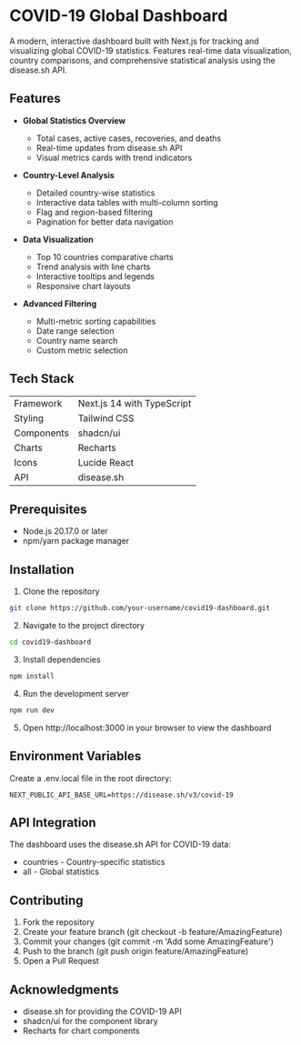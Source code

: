 # COVID-19 Global Dashboard
A modern, interactive dashboard built with Next.js for tracking and visualizing global COVID-19 statistics. Features real-time data visualization, country comparisons, and comprehensive statistical analysis using the disease.sh API.

## Features
* **Global Statistics Overview**
  * Total cases, active cases, recoveries, and deaths
  * Real-time updates from disease.sh API
  * Visual metrics cards with trend indicators

* **Country-Level Analysis**
  * Detailed country-wise statistics
  * Interactive data tables with multi-column sorting
  * Flag and region-based filtering
  * Pagination for better data navigation

* **Data Visualization**
  * Top 10 countries comparative charts
  * Trend analysis with line charts
  * Interactive tooltips and legends
  * Responsive chart layouts

* **Advanced Filtering**
  * Multi-metric sorting capabilities
  * Date range selection
  * Country name search
  * Custom metric selection

## Tech Stack
|  | |
| ------------- |:-------------|
| Framework  | Next.js 14 with TypeScript  |
| Styling      | Tailwind CSS   |
| Components    | shadcn/ui |
| Charts | Recharts |
| Icons | Lucide React |
| API | disease.sh |

## Prerequisites
- Node.js 20.17.0 or later
- npm/yarn package manager

## Installation

1. Clone the repository
```bash
git clone https://github.com/your-username/covid19-dashboard.git
```

2. Navigate to the project directory
```bash
cd covid19-dashboard
```

3. Install dependencies
```bash
npm install
```

4. Run the development server
```bash
npm run dev
```

5. Open http://localhost:3000 in your browser to view the dashboard


## Environment Variables
Create a .env.local file in the root directory:

```env
NEXT_PUBLIC_API_BASE_URL=https://disease.sh/v3/covid-19
```

## API Integration
The dashboard uses the disease.sh API for COVID-19 data:

* countries - Country-specific statistics
* all - Global statistics

## Contributing

1. Fork the repository
2. Create your feature branch (git checkout -b feature/AmazingFeature)
3. Commit your changes (git commit -m 'Add some AmazingFeature')
4. Push to the branch (git push origin feature/AmazingFeature)
5. Open a Pull Request

## Acknowledgments
* disease.sh for providing the COVID-19 API
* shadcn/ui for the component library
* Recharts for chart components

